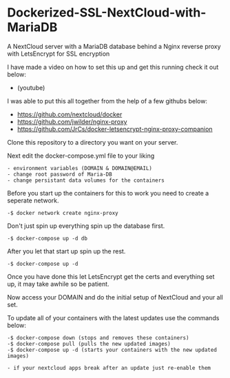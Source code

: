 # Dockerized-SSL-NextCloud-with-MariaDB
A NextCloud server with a MariaDB database behind a Nginx reverse proxy with LetsEncrypt for SSL encryption

I have made a video on how to set this up and get this running check it out below:

   - (youtube)

I was able to put this all together from the help of a few githubs below:
   - https://github.com/nextcloud/docker
   - https://github.com/jwilder/nginx-proxy
   - https://github.com/JrCs/docker-letsencrypt-nginx-proxy-companion

Clone this repository to a directory you want on your server.

Next edit the docker-compose.yml file to your liking 

    - environment variables (DOMAIN & DOMAIN@EMAIL)
    - change root password of Maria-DB
    - change persistant data volumes for the containers
  
Before you start up the containers for this to work you need to create a seperate network.

    -$ docker network create nginx-proxy
  
Don't just spin up everything spin up the database first.

    -$ docker-compose up -d db
  
After you let that start up spin up the rest.

    -$ docker-compose up -d
  
Once you have done this let LetsEncrypt get the certs and everything set up, it may take awhile so be patient.

Now access your DOMAIN and do the initial setup of NextCloud and your all set.

To update all of your containers with the latest updates use the commands below:

    -$ docker-compose down (stops and removes these containers)
    -$ docker-compose pull (pulls the new updated images)
    -$ docker-compose up -d (starts your containers with the new updated images)
  
    - if your nextcloud apps break after an update just re-enable them
